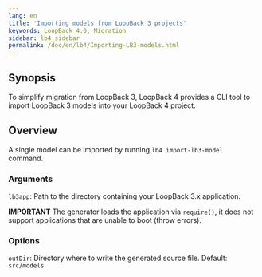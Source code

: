 ```yaml
---
lang: en
title: 'Importing models from LoopBack 3 projects'
keywords: LoopBack 4.0, Migration
sidebar: lb4_sidebar
permalink: /doc/en/lb4/Importing-LB3-models.html
---
```


## Synopsis

To simplify migration from LoopBack 3, LoopBack 4 provides a CLI tool to import
LoopBack 3 models into your LoopBack 4 project.

## Overview

A single model can be imported by running `lb4 import-lb3-model` command.

### Arguments

`lb3app`: Path to the directory containing your LoopBack 3.x application.

**IMPORTANT** The generator loads the application via `require()`, it does not
support applications that are unable to boot (throw errors).

### Options

`outDir`: Directory where to write the generated source file. Default:
`src/models`
